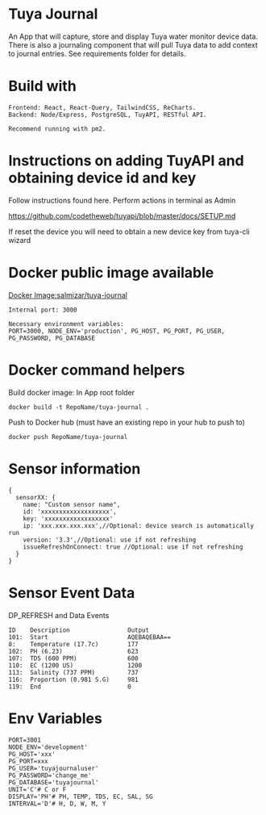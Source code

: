 # Tuya Journal

An App that will capture, store and display Tuya water monitor device data.
There is also a journaling component that will pull Tuya data to add
context to journal entries. See requirements folder for details.

# Build with

```
Frontend: React, React-Query, TailwindCSS, ReCharts.
Backend: Node/Express, PostgreSQL, TuyAPI, RESTful API.

Recommend running with pm2.
```

# Instructions on adding TuyAPI and obtaining device id and key

Follow instructions found here. Perform actions in terminal as Admin

https://github.com/codetheweb/tuyapi/blob/master/docs/SETUP.md

If reset the device you will need to obtain a new device key from tuya-cli wizard

# Docker public image available

[Docker Image:salmizar/tuya-journal](https://hub.docker.com/r/salmizar/tuya-journal)
```
Internal port: 3000

Necessary environment variables:
PORT=3000, NODE_ENV='production', PG_HOST, PG_PORT, PG_USER, PG_PASSWORD, PG_DATABASE
```

# Docker command helpers

Build docker image: In App root folder
```
docker build -t RepoName/tuya-journal .
```
Push to Docker hub (must have an existing repo in your hub to push to)
```
docker push RepoName/tuya-journal
```

# Sensor information
```
{
  sensorXX: {
    name: "Custom sensor name",
    id: 'xxxxxxxxxxxxxxxxxxx',
    key: 'xxxxxxxxxxxxxxxxxx'
    ip: 'xxx.xxx.xxx.xxx',//Optional: device search is automatically run
    version: '3.3',//Optional: use if not refreshing
    issueRefreshOnConnect: true //Optional: use if not refreshing
  }
}
```
# Sensor Event Data 


  DP_REFRESH and Data Events
  ```
  ID    Description                Output
  101:  Start                      AQEBAQEBAA==
  8:    Temperature (17.7c)        177
  102:  PH (6.23)                  623
  107:  TDS (600 PPM)              600
  110:  EC (1200 US)               1200
  113:  Salinity (737 PPM)         737
  116:  Proportion (0.981 S.G)     981
  119:  End                        0
```

# Env Variables

```
PORT=3001
NODE_ENV='development'
PG_HOST='xxx'
PG_PORT=xxx
PG_USER='tuyajournaluser'
PG_PASSWORD='change_me'
PG_DATABASE='tuyajournal'
UNIT='C'# C or F
DISPLAY='PH'# PH, TEMP, TDS, EC, SAL, SG
INTERVAL='D'# H, D, W, M, Y
```
